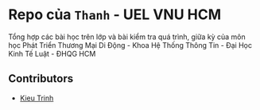 # Repo của `Thanh` - UEL VNU HCM
Tổng hợp các bài học trên lớp và bài kiểm tra quá trình, giữa kỳ của môn học Phát Triển Thương Mại Di Động - Khoa Hệ Thống Thông Tin - Đại Học Kinh Tế Luật - ĐHQG HCM

## **Contributors**
- [Kieu Trinh](https://github.com/KieuTrinh-T)
